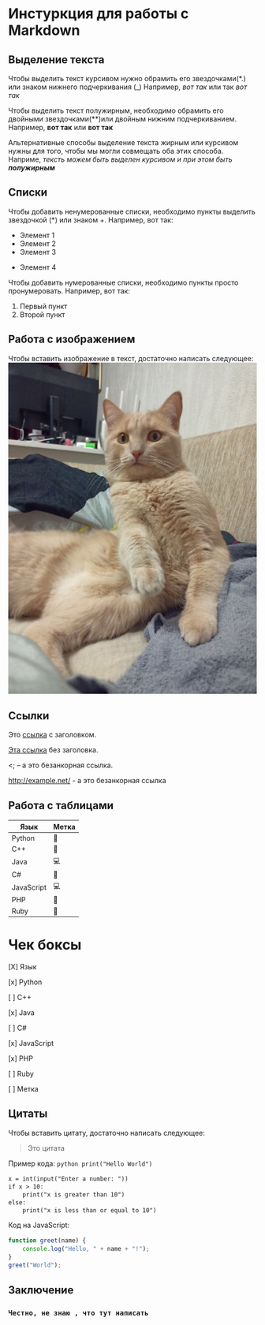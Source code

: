 # Инстуркция для работы с Markdown

## Выделение текста
Чтобы выделить текст курсивом нужно обрамить его звездочками(*.) или знаком нижнего подчеркивания (_)  Например,   *вот так* или так _вот так_


Чтобы выделить текст полужирным, необходимо обрамить его двойными звездочками(**)или двойным нижним подчеркиванием.
Например, **вот так** или __вот так__

Альтернативные способы выделение текста жирным или курсивом нужны для того, чтобы мы могли совмещать оба этих способа. Наприме, _тексть можем быть выделен курсивом и при этом быть **полужирным**_

## Списки 

Чтобы добавить ненумерованные списки, необходимо пункты выделить звездочкой (*) или знаком +.
Например, вот так:
* Элемент 1
* Элемент 2
* Элемент 3
+ Элемент 4

Чтобы добавить нумерованные списки, необходимо пункты просто пронумеровать. 
Например, вот так:
1. Первый пункт
2. Второй пункт

## Работа с изображением

Чтобы вставить изображение в текст, достаточно написать следующее:
![sexy cat](./cat.jpg)
## Ссылки
Это [ссылка](http://example.net/ "shira") с заголовком.

[Эта ссылка](http://example.net/) без заголовка.

<; – а это безанкорная ссылка.

<http://example.net/> -  а это безанкорная ссылка

## Работа с таблицами
| Язык | Метка
| --- | --- |
| Python | 🐍 |
| C++ | 🐧 |
| Java | 💻 |
| C# | 📱 |
| JavaScript | 💻 |
| PHP | 🐘 |
| Ruby | 💎 | 

# Чек боксы
[X] Язык

[x] Python

[ ] C++

[x] Java

[ ] C#

[x] JavaScript

[x] PHP

[ ] Ruby

[ ] Метка


## Цитаты
Чтобы вставить цитату, достаточно написать следующее:
> Это цитата

Пример кода:
`python print("Hello World")
`

```
x = int(input("Enter a number: "))
if x > 10:
    print("x is greater than 10")
else:
    print("x is less than or equal to 10")
```

Код на JavaScript:
```javascript
function greet(name) {
    console.log("Hello, " + name + "!");
}
greet("World");
```

## Заключение
### ```Честно, не знаю , что тут написать```